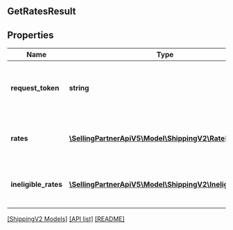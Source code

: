 ## GetRatesResult

## Properties

Name | Type | Description | Notes
------------ | ------------- | ------------- | -------------
**request_token** | **string** | A unique token generated to identify a getRates operation. |
**rates** | [**\SellingPartnerApiV5\Model\ShippingV2\Rate[]**](Rate.md) | A list of eligible shipping service offerings. |
**ineligible_rates** | [**\SellingPartnerApiV5\Model\ShippingV2\IneligibleRate[]**](IneligibleRate.md) | A list of ineligible shipping service offerings. | [optional]

[[ShippingV2 Models]](../) [[API list]](../../Api) [[README]](../../../README.md)
